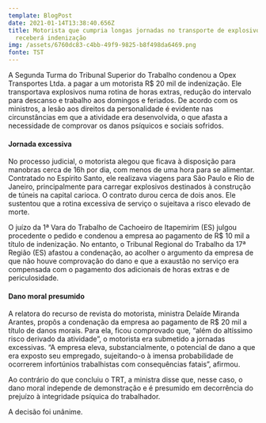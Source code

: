 ```yaml
---
template: BlogPost
date: 2021-01-14T13:38:40.656Z
title: Motorista que cumpria longas jornadas no transporte de explosivos
  receberá indenização
img: /assets/6760dc83-c4bb-49f9-9825-b8f498da6469.png
fonte: TST
---
```

A Segunda Turma do Tribunal Superior do Trabalho condenou a Opex Transportes Ltda. a pagar a um motorista R$ 20 mil de indenização. Ele transportava explosivos numa rotina de horas extras, redução do intervalo para descanso e trabalho aos domingos e feriados. De acordo com os ministros, a lesão aos direitos da personalidade é evidente nas circunstâncias em que a atividade era desenvolvida, o que afasta a necessidade de comprovar os danos psíquicos e sociais sofridos.

#### Jornada excessiva

No processo judicial, o motorista alegou que ficava à disposição para manobras cerca de 16h por dia, com menos de uma hora para se alimentar. Contratado no Espírito Santo, ele realizava viagens para São Paulo e Rio de Janeiro, principalmente para carregar explosivos destinados à construção de túneis na capital carioca. O contrato durou cerca de dois anos. Ele sustentou que a rotina excessiva de serviço o sujeitava a risco elevado de morte.

O juízo da 1ª Vara do Trabalho de Cachoeiro de Itapemirim (ES) julgou procedente o pedido e condenou a empresa ao pagamento de R$ 10 mil a título de indenização. No entanto, o Tribunal Regional do Trabalho da 17ª Região (ES) afastou a condenação, ao acolher o argumento da empresa de que não houve comprovação do dano e que a exaustão no serviço era compensada com o pagamento dos adicionais de horas extras e de periculosidade.

#### Dano moral presumido

A relatora do recurso de revista do motorista, ministra Delaíde Miranda Arantes, propôs a condenação da empresa ao pagamento de R$ 20 mil a título de danos morais. Para ela, ficou comprovado que, “além do altíssimo risco derivado da atividade”, o motorista era submetido a jornadas excessivas. “A empresa eleva, substancialmente, o potencial de dano a que era exposto seu empregado, sujeitando-o à imensa probabilidade de ocorrerem infortúnios trabalhistas com consequências fatais”, afirmou.

Ao contrário do que concluiu o TRT, a ministra disse que, nesse caso, o dano moral independe de demonstração e é presumido em decorrência do prejuízo à integridade psíquica do trabalhador.

A decisão foi unânime.